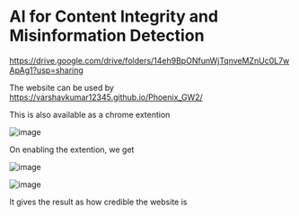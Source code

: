 # AI for Content Integrity and Misinformation Detection 

https://drive.google.com/drive/folders/14eh9BpONfunWjTqnveMZnUc0L7wApAg1?usp=sharing


The website can be used by https://varshavkumar12345.github.io/Phoenix_GW2/

This is also available as a chrome extention

![image](https://github.com/user-attachments/assets/41dc78b1-1755-414f-a0a4-3fd902cfd29f)

On enabling the extention, we get

![image](https://github.com/user-attachments/assets/29d27d00-55f8-495a-b06d-8d8356017a32)

![image](https://github.com/user-attachments/assets/6ba5ea3c-e526-4b34-97cd-5ac4b6033c26)

It gives the result as how credible the website is

